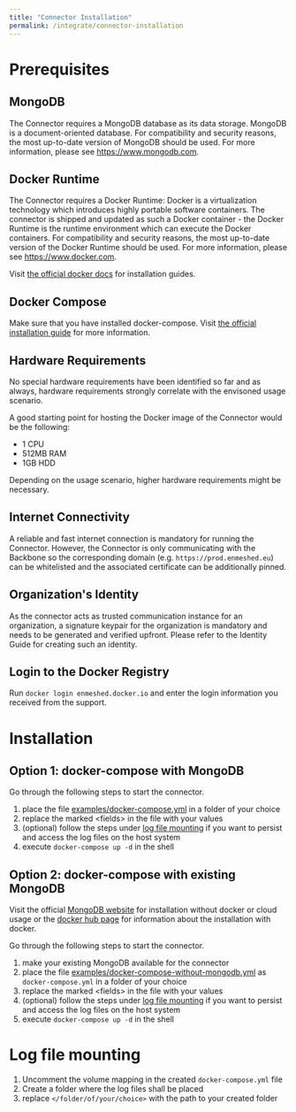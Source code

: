 ```yaml
---
title: "Connector Installation"
permalink: /integrate/connector-installation
---
```


# Prerequisites

## MongoDB

The Connector requires a MongoDB database as its data storage. MongoDB is a document-oriented database. For compatibility and security reasons, the most up-to-date version of MongoDB should be used.
For more information, please see <https://www.mongodb.com>.

## Docker Runtime

The Connector requires a Docker Runtime: Docker is a virtualization technology which introduces highly portable software containers. The connector is shipped and updated as such a Docker container - the Docker Runtime is the runtime environment which can execute the Docker containers. For compatibility and security reasons, the most up-to-date version of the Docker Runtime should be used.
For more information, please see <https://www.docker.com>.

Visit [the official docker docs](https://docs.docker.com/get-docker/) for installation guides.

## Docker Compose

Make sure that you have installed docker-compose. Visit [the official installation guide](https://docs.docker.com/compose/install/) for more information.

## Hardware Requirements

No special hardware requirements have been identified so far and as always, hardware requirements strongly correlate with the envisoned usage scenario.

A good starting point for hosting the Docker image of the Connector would be the following:

-   1 CPU
-   512MB RAM
-   1GB HDD

Depending on the usage scenario, higher hardware requirements might be necessary.

## Internet Connectivity

A reliable and fast internet connection is mandatory for running the Connector. However, the Connector is only communicating with the Backbone so the corresponding domain (e.g. `https://prod.enmeshed.eu`) can be whitelisted and the associated certificate can be additionally pinned.

## Organization's Identity

As the connector acts as trusted communication instance for an organization, a signature keypair for the organization is mandatory and needs to be generated and verified upfront. Please refer to the Identity Guide for creating such an identity.

## Login to the Docker Registry

Run `docker login enmeshed.docker.io` and enter the login information you received from the support.

# Installation

## Option 1: docker-compose with MongoDB

Go through the following steps to start the connector.

1. place the file [examples/docker-compose.yml](https://raw.githubusercontent.com/nmshd/nmshd.github.io/main/_docs_integrate/examples/docker-compose.yml) in a folder of your choice
2. replace the marked \<fields\> in the file with your values
3. (optional) follow the steps under [log file mounting](##-Log-file-mounting) if you want to persist and access the log files on the host system
4. execute `docker-compose up -d` in the shell

## Option 2: docker-compose with existing MongoDB

Visit the official [MongoDB website](https://www.mongodb.com/) for installation without docker or cloud usage or the [docker hub page](https://hub.docker.com/_/mongo) for information about the installation with docker.

Go through the following steps to start the connector.

1. make your existing MongoDB available for the connector
2. place the file [examples/docker-compose-without-mongodb.yml](https://raw.githubusercontent.com/nmshd/nmshd.github.io/main/_docs_integrate/examples/docker-compose-without-mongodb.yml) as `docker-compose.yml` in a folder of your choice
3. replace the marked \<fields\> in the file with your values
4. (optional) follow the steps under [log file mounting](##-Log-file-mounting) if you want to persist and access the log files on the host system
5. execute `docker-compose up -d` in the shell

# Log file mounting

1. Uncomment the volume mapping in the created `docker-compose.yml` file
2. Create a folder where the log files shall be placed
3. replace `</folder/of/your/choice>` with the path to your created folder
